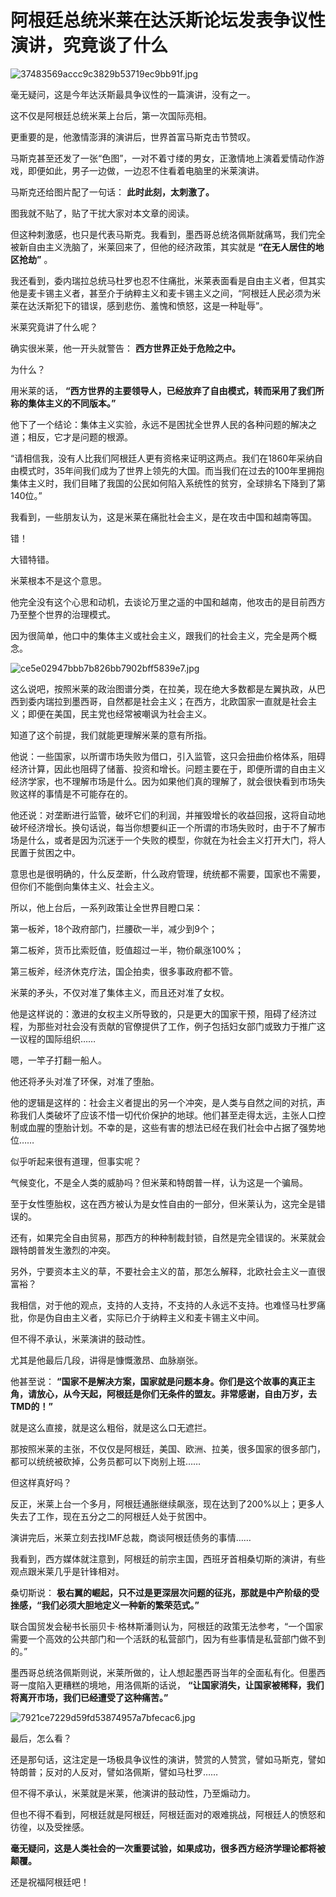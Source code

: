 # 阿根廷总统米莱在达沃斯论坛发表争议性演讲，究竟谈了什么

![37483569accc9c3829b53719ec9bb91f.jpg](https://raw.githubusercontent.com/qqhsx/qqnews_image/main/2024/01/20/阿根廷总统米莱在达沃斯论坛发表争议性演讲，究竟谈了什么/37483569accc9c3829b53719ec9bb91f.jpg)

毫无疑问，这是今年达沃斯最具争议性的一篇演讲，没有之一。

这不仅是阿根廷总统米莱上台后，第一次国际亮相。

更重要的是，他激情澎湃的演讲后，世界首富马斯克击节赞叹。

马斯克甚至还发了一张“色图”，一对不着寸缕的男女，正激情地上演着爱情动作游戏，即便如此，男子一边做，一边忍不住看着电脑里的米莱演讲。

马斯克还给图片配了一句话： **此时此刻，太刺激了。**

图我就不贴了，贴了干扰大家对本文章的阅读。

但这种刺激感，也只是代表马斯克。我看到，墨西哥总统洛佩斯就痛骂，我们完全被新自由主义洗脑了，米莱回来了，但他的经济政策，其实就是
**“在无人居住的地区抢劫”** 。

我还看到，委内瑞拉总统马杜罗也忍不住痛批，米莱表面看是自由主义者，但其实他是麦卡锡主义者，甚至介于纳粹主义和麦卡锡主义之间，“阿根廷人民必须为米莱在达沃斯犯下的错误，感到悲伤、羞愧和愤怒，这是一种耻辱”。

米莱究竟讲了什么呢？

确实很米莱，他一开头就警告： **西方世界正处于危险之中。**

为什么？

用米莱的话， **“西方世界的主要领导人，已经放弃了自由模式，转而采用了我们所称的集体主义的不同版本。”**

他下了一个结论：集体主义实验，永远不是困扰全世界人民的各种问题的解决之道；相反，它才是问题的根源。

“请相信我，没有人比我们阿根廷人更有资格来证明这两点。我们在1860年采纳自由模式时，35年间我们成为了世界上领先的大国。而当我们在过去的100年里拥抱集体主义时，我们目睹了我国的公民如何陷入系统性的贫穷，全球排名下降到了第140位。”

我看到，一些朋友认为，这是米莱在痛批社会主义，是在攻击中国和越南等国。

错！

大错特错。

米莱根本不是这个意思。

他完全没有这个心思和动机，去谈论万里之遥的中国和越南，他攻击的是目前西方乃至整个世界的治理模式。

因为很简单，他口中的集体主义或社会主义，跟我们的社会主义，完全是两个概念。

![ce5e02947bbb7b826bb7902bff5839e7.jpg](https://raw.githubusercontent.com/qqhsx/qqnews_image/main/2024/01/20/阿根廷总统米莱在达沃斯论坛发表争议性演讲，究竟谈了什么/ce5e02947bbb7b826bb7902bff5839e7.jpg)

这么说吧，按照米莱的政治图谱分类，在拉美，现在绝大多数都是左翼执政，从巴西到委内瑞拉到墨西哥，自然都是社会主义；在西方，北欧国家一直就是社会主义；即便在美国，民主党也经常被嘲讽为社会主义。

知道了这个前提，我们就能更理解米莱的意有所指。

他说：一些国家，以所谓市场失败为借口，引入监管，这只会扭曲价格体系，阻碍经济计算，因此也阻碍了储蓄、投资和增长。问题主要在于，即便所谓的自由主义经济学家，也不理解市场是什么。因为如果他们真的理解了，就会很快看到市场失败这样的事情是不可能存在的。

他还说：对垄断进行监管，破坏它们的利润，并摧毁增长的收益回报，这将自动地破坏经济增长。换句话说，每当你想要纠正一个所谓的市场失败时，由于不了解市场是什么，或者是因为沉迷于一个失败的模型，你就在为社会主义打开大门，将人民置于贫困之中。

意思也是很明确的，什么反垄断，什么政府管理，统统都不需要，国家也不需要，但你们不能倒向集体主义、社会主义。

所以，他上台后，一系列政策让全世界目瞪口呆：

第一板斧，18个政府部门，拦腰砍一半，减少到9个；

第二板斧，货币比索贬值，贬值超过一半，物价飙涨100%；

第三板斧，经济休克疗法，国企拍卖，很多事政府都不管。

米莱的矛头，不仅对准了集体主义，而且还对准了女权。

他是这样说的：激进的女权主义所导致的，只是更大的国家干预，阻碍了经济过程，为那些对社会没有贡献的官僚提供了工作，例子包括妇女部门或致力于推广这一议程的国际组织……

嗯，一竿子打翻一船人。

他还将矛头对准了环保，对准了堕胎。

他的逻辑是这样的：社会主义者提出的另一个冲突，是人类与自然之间的对抗，声称我们人类破坏了应该不惜一切代价保护的地球。他们甚至走得太远，主张人口控制或血腥的堕胎计划。不幸的是，这些有害的想法已经在我们社会中占据了强势地位……

似乎听起来很有道理，但事实呢？

气候变化，不是全人类的威胁吗？但米莱和特朗普一样，认为这是一个骗局。

至于女性堕胎权，这在西方被认为是女性自由的一部分，但米莱认为，这完全是错误的。

还有，如果完全自由贸易，那西方的种种制裁封锁，自然是完全错误的。米莱就会跟特朗普发生激烈的冲突。

另外，宁要资本主义的草，不要社会主义的苗，那怎么解释，北欧社会主义一直很富裕？

我相信，对于他的观点，支持的人支持，不支持的人永远不支持。也难怪马杜罗痛批，你是伪自由主义者，实际已介于纳粹主义和麦卡锡主义中间。

但不得不承认，米莱演讲的鼓动性。

尤其是他最后几段，讲得是慷慨激昂、血脉崩张。

他甚至说：
**“国家不是解决方案，国家就是问题本身。你们是这个故事的真正主角，请放心，从今天起，阿根廷是你们无条件的盟友。非常感谢，自由万岁，去TMD的！”**

就是这么直接，就是这么粗俗，就是这么口无遮拦。

那按照米莱的主张，不仅仅是阿根廷，美国、欧洲、拉美，很多国家的很多部门，都可以统统被砍掉，公务员都可以下岗别上班……

但这样真好吗？

反正，米莱上台一个多月，阿根廷通胀继续飙涨，现在达到了200%以上；更多人失去了工作，现在五分之二的阿根廷人处于贫困中。

演讲完后，米莱立刻去找IMF总裁，商谈阿根廷债务的事情……

我看到，西方媒体就注意到，阿根廷的前宗主国，西班牙首相桑切斯的演讲，有些观点跟米莱几乎是针锋相对。

桑切斯说： **极右翼的崛起，只不过是更深层次问题的征兆，那就是中产阶级的受挫感，“我们必须大胆地定义一种新的繁荣范式。”**

联合国贸发会秘书长丽贝卡·格林斯潘则认为，阿根廷的政策无法参考，“一个国家需要一个高效的公共部门和一个活跃的私营部门，因为有些事情是私营部门做不到的。”

墨西哥总统洛佩斯则说，米莱所做的，让人想起墨西哥当年的全面私有化。但墨西哥一度陷入更糟糕的境地，用洛佩斯的话说，
**“让国家消失，让国家被稀释，我们将离开市场，我们已经遭受了这种痛苦。”**

![7921ce7229d59fd53874957a7bfecac6.jpg](https://raw.githubusercontent.com/qqhsx/qqnews_image/main/2024/01/20/阿根廷总统米莱在达沃斯论坛发表争议性演讲，究竟谈了什么/7921ce7229d59fd53874957a7bfecac6.jpg)

最后，怎么看？

还是那句话，这注定是一场极具争议性的演讲，赞赏的人赞赏，譬如马斯克，譬如特朗普；反对的人反对，譬如洛佩斯，譬如马杜罗……

但不得不承认，米莱就是米莱，他演讲的鼓动性，乃至煽动力。

但也不得不看到，阿根廷就是阿根廷，阿根廷面对的艰难挑战，阿根廷人的愤怒和彷徨，以及受挫感。

**毫无疑问，这是人类社会的一次重要试验，如果成功，很多西方经济学理论都将被颠覆。**

还是祝福阿根廷吧！

